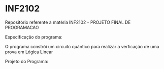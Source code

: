 # INF2102
Repositório referente a matéria INF2102 - PROJETO FINAL DE PROGRAMACAO


Especificação do programa:

O programa constrói um circuito quântico para realizar a verficação de uma prova em Lógica Linear


Projeto do Programa:

